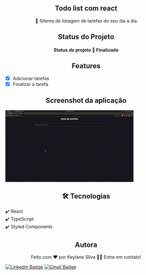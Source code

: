 <h2 align="center">Todo list com react</h2>
<p align="center">🚩 Sitema de listagem de tarefas do seu dia a dia </p>

<h2 align="center">Status do Projeto</h2>
<h4  id="status" align="center"> 
  Status do projeto 🚀 Finalizado 
</h4>

<h2 align="center"> Features </h2>

- [x] Adicionar tarefas
- [x] Finalizar a tarefa

<h2 align="center" > Screenshot da aplicação </h2>

<img align="center" src="src/image/todo-list-react.gif" width="400px">

<h2 align="center" id="tecnologias"> 🛠 Tecnologias </h2>

:heavy_check_mark: React <br>
:heavy_check_mark: TypeScript <br>
:heavy_check_mark: Styled Components <br>

<h2 align="center" id="autor"> Autora </h2>

<p align="center">Feito com ❤️ por Keylane Silva 👋🏽 Entre em contato! </p>

[![Linkedin Badge](https://img.shields.io/badge/-Keylane-blue?style=flat-square&logo=Linkedin&logoColor=white&link=https://https://www.linkedin.com/in/keylane-silva-277737168/)](https://www.linkedin.com/in/keylane-silva-277737168/)
[![Gmail Badge](https://img.shields.io/badge/-keylanessilva07@gmail.com-c14438?style=flat-square&logo=Gmail&logoColor=white&link=mailto:keylanessilva07@gmail.com)](mailto:keylanessilva07@gmail.com)
